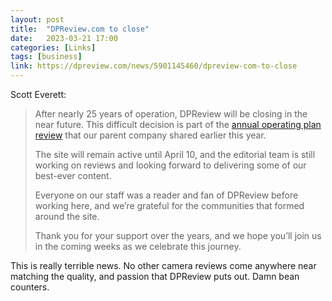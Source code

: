 ```yaml
---
layout: post
title:  "DPReview.com to close"
date:   2023-03-21 17:00
categories: [Links]
tags: [business]
link: https://dpreview.com/news/5901145460/dpreview-com-to-close
---
```


Scott Everett:

>After nearly 25 years of operation, DPReview will be closing in the near future. This difficult decision is part of the [annual operating plan review](https://www.aboutamazon.com/news/company-news/update-from-ceo-andy-jassy-on-role-eliminations) that our parent company shared earlier this year.
>
>The site will remain active until April 10, and the editorial team is still working on reviews and looking forward to delivering some of our best-ever content.
>
>Everyone on our staff was a reader and fan of DPReview before working here, and we’re grateful for the communities that formed around the site.
>
>Thank you for your support over the years, and we hope you’ll join us in the coming weeks as we celebrate this journey.

This is really terrible news. No other camera reviews come anywhere near matching the quality, and passion that DPReview puts out. Damn bean counters.
